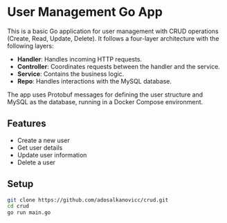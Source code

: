 # User Management Go App

This is a basic Go application for user management with CRUD operations (Create, Read, Update, Delete). It follows a four-layer architecture with the following layers:

- **Handler**: Handles incoming HTTP requests.
- **Controller**: Coordinates requests between the handler and the service.
- **Service**: Contains the business logic.
- **Repo**: Handles interactions with the MySQL database.

The app uses Protobuf messages for defining the user structure and MySQL as the database, running in a Docker Compose environment.

## Features
- Create a new user
- Get user details
- Update user information
- Delete a user

## Setup

   ```bash
   git clone https://github.com/adosalkanovicc/crud.git
   cd crud
   go run main.go
   ```

